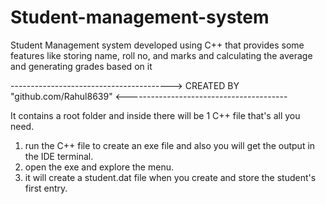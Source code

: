# Student-management-system
Student Management system developed using C++ that provides some features like storing name, roll no, and marks and calculating the average and generating grades based on it


----------------------------------------> CREATED BY "github.com/Rahul8639" <----------------------------------------

It  contains a root folder and inside there will be 1 C++ file that's all you need.

1. run the C++ file to create an exe file and also you will get the output in the IDE terminal.
2. open the exe and explore the menu.
3. it will create a student.dat file when you create and store the student's first entry.
